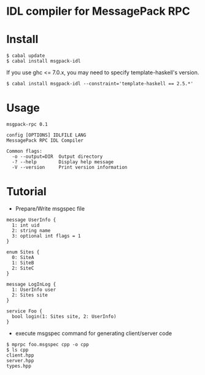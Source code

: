 IDL compiler for MessagePack RPC
================================

# Install

~~~ {.bash}
$ cabal update
$ cabal install msgpack-idl
~~~

If you use ghc <= 7.0.x, you may need to specify template-haskell's version.

~~~ {.bash}
$ cabal install msgpack-idl --constraint='template-haskell == 2.5.*'
~~~

# Usage

~~~
msgpack-rpc 0.1

config [OPTIONS] IDLFILE LANG
MessagePack RPC IDL Compiler
  
Common flags:
  -o --output=DIR  Output directory
  -? --help        Display help message
  -V --version     Print version information
~~~

# Tutorial

* Prepare/Write msgspec file

~~~
message UserInfo {
  1: int uid
  2: string name
  3: optional int flags = 1
}

enum Sites {
  0: SiteA
  1: SiteB
  2: SiteC
}

message LogInLog {
  1: UserInfo user
  2: Sites site
}

service Foo {
  bool login(1: Sites site, 2: UserInfo)
}
~~~

* execute msgspec command for generating client/server code

~~~ {.bash}
$ mprpc foo.msgspec cpp -o cpp
$ ls cpp
client.hpp
server.hpp
types.hpp
~~~
